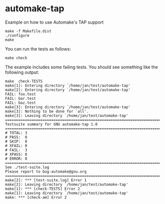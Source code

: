 automake-tap
============

Example on how to use Automake's TAP support

```Shell
make -f Makefile.dist
./configure
make
```

You can run the tests as follows:

```Shell
make check
```

The example includes some failing tests. You should see something like the following output:

```Shell
make  check-TESTS
make[1]: Entering directory `/home/jan/test/automake-tap'
make[2]: Entering directory `/home/jan/test/automake-tap'
FAIL: foo.test
FAIL: bar.test
FAIL: baz.test
make[3]: Entering directory `/home/jan/test/automake-tap'
make[3]: Nothing to be done for `all'.
make[3]: Leaving directory `/home/jan/test/automake-tap'
============================================================================
Testsuite summary for GNU automake-tap 1.0
============================================================================
# TOTAL: 3
# PASS:  0
# SKIP:  0
# XFAIL: 0
# FAIL:  3
# XPASS: 0
# ERROR: 0
============================================================================
See ./test-suite.log
Please report to bug-automake@gnu.org
============================================================================
make[2]: *** [test-suite.log] Error 1
make[2]: Leaving directory `/home/jan/test/automake-tap'
make[1]: *** [check-TESTS] Error 2
make[1]: Leaving directory `/home/jan/test/automake-tap'
make: *** [check-am] Error 2
```
